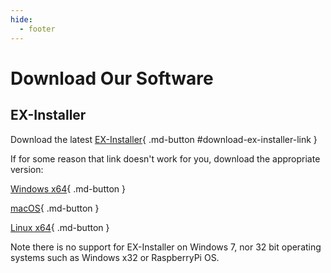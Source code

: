 ```yaml
---
hide:
  - footer
---
```


# Download Our Software

## EX-Installer

Download the latest [EX-Installer](#){ .md-button #download-ex-installer-link }

If for some reason that link doesn't work for you, download the appropriate version:

[Windows x64](https://github.com/DCC-EX/EX-Installer/releases/latest/download/EX-Installer-Win64.exe){ .md-button }

[macOS](https://github.com/DCC-EX/EX-Installer/releases/latest/download/EX-Installer-macOS){ .md-button }

[Linux x64](https://github.com/DCC-EX/EX-Installer/releases/latest/download/EX-Installer-Linux64){ .md-button }

Note there is no support for EX-Installer on Windows 7, nor 32 bit operating systems such as Windows x32 or RaspberryPi OS.
